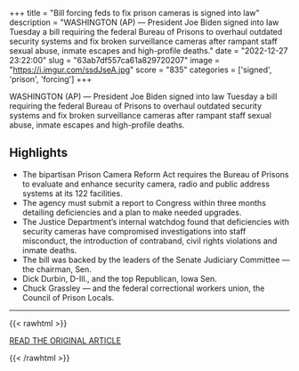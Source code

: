 +++
title = "Bill forcing feds to fix prison cameras is signed into law"
description = "WASHINGTON (AP) — President Joe Biden signed into law Tuesday a bill requiring the federal Bureau of Prisons to overhaul outdated security systems  and fix broken surveillance cameras after rampant staff sexual abuse, inmate escapes and high-profile deaths."
date = "2022-12-27 23:22:00"
slug = "63ab7df557ca61a829720207"
image = "https://i.imgur.com/ssdJseA.jpg"
score = "835"
categories = ['signed', 'prison', 'forcing']
+++

WASHINGTON (AP) — President Joe Biden signed into law Tuesday a bill requiring the federal Bureau of Prisons to overhaul outdated security systems  and fix broken surveillance cameras after rampant staff sexual abuse, inmate escapes and high-profile deaths.

## Highlights

- The bipartisan Prison Camera Reform Act requires the Bureau of Prisons to evaluate and enhance security camera, radio and public address systems at its 122 facilities.
- The agency must submit a report to Congress within three months detailing deficiencies and a plan to make needed upgrades.
- The Justice Department’s internal watchdog found that deficiencies with security cameras have compromised investigations into staff misconduct, the introduction of contraband, civil rights violations and inmate deaths.
- The bill was backed by the leaders of the Senate Judiciary Committee — the chairman, Sen.
- Dick Durbin, D-Ill., and the top Republican, Iowa Sen.
- Chuck Grassley — and the federal correctional workers union, the Council of Prison Locals.

---

{{< rawhtml >}}
  <p class="article-category">
    <a target="_blank" href="https://apnews.com/article/biden-politics-prisons-district-of-columbia-united-states-government-1f9d6b4fea033a385fba620142251318">READ THE ORIGINAL ARTICLE</a>
  </p>
{{< /rawhtml >}}
